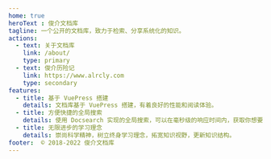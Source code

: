 ```yaml
---
home: true
heroText : 俊介文档库
tagline: 一个公开的文档库，致力于检索、分享系统化的知识。
actions:
  - text: 关于文档库
    link: /about/
    type: primary
  - text: 俊介历险记
    link: https://www.alrcly.com
    type: secondary
features:
  - title: 基于 VuePress 搭建
    details: 文档库基于 VuePress 搭建，有着良好的性能和阅读体验。
  - title: 方便快捷的全局搜索
    details: 使用 Docsearch 实现的全局搜索，可以在毫秒级的响应时间内，获取你想要的信息。
  - title: 无限进步的学习理念
    details: 崇尚科学精神，树立终身学习理念，拓宽知识视野，更新知识结构。
footer:  © 2018-2022 俊介文档库
---
```

